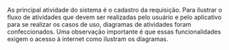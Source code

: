 As principal atividade do sistema é o cadastro da requisição. Para ilustrar o fluxo de atividades que devem ser realizadas pelo usuário e pelo aplicativo para se realizar os casos de uso, diagramas de atividades foram confeccionados. Uma observação importante é que essas funcionalidades exigem o acesso à internet como ilustram os diagramas.
